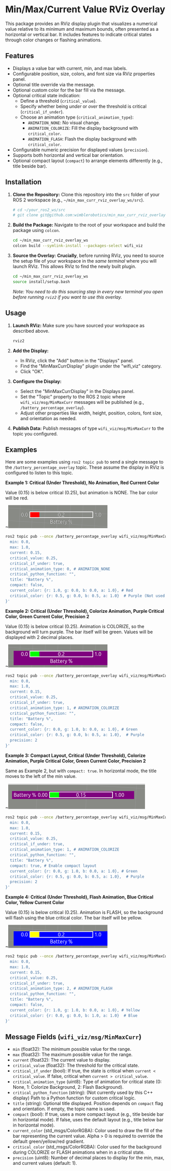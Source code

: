 # Min/Max/Current Value RViz Overlay

This package provides an RViz display plugin that visualizes a numerical value relative to its minimum and maximum bounds, often presented as a horizontal or vertical bar. It includes features to indicate critical states through color changes or flashing animations.

## Features

*   Displays a value bar with current, min, and max labels.
*   Configurable position, size, colors, and font size via RViz properties panel.
*   Optional title override via the message.
*   Optional custom color for the bar fill via the message.
*   Optional critical state indication:
    *   Define a threshold (`critical_value`).
    *   Specify whether being *under* or *over* the threshold is critical (`critical_if_under`).
    *   Choose an animation type (`critical_animation_type`):
        *   `ANIMATION_NONE`: No visual change.
        *   `ANIMATION_COLORIZE`: Fill the display background with `critical_color`.
        *   `ANIMATION_FLASH`: Flash the display background with `critical_color`.
*   Configurable numeric precision for displayed values (`precision`).
*   Supports both horizontal and vertical bar orientation.
*   Optional compact layout (`compact`) to arrange elements differently (e.g., title beside bar).

## Installation

1.  **Clone the Repository:**
    Clone this repository into the `src` folder of your ROS 2 workspace (e.g., `~/min_max_curr_rviz_overlay_ws/src`).

    ```bash
    # cd ~/your_ros2_ws/src
    # git clone git@github.com:wimblerobotics/min_max_curr_rviz_overlay.git
    ```

2.  **Build the Package:**
    Navigate to the root of your workspace and build the package using `colcon`.

    ```bash
    cd ~/min_max_curr_rviz_overlay_ws
    colcon build --symlink-install --packages-select wifi_viz
    ```

3.  **Source the Overlay:**
    **Crucially**, before running RViz, you need to source the setup file of your workspace in the *same terminal* where you will launch RViz. This allows RViz to find the newly built plugin.

    ```bash
    cd ~/min_max_curr_rviz_overlay_ws
    source install/setup.bash
    ```
    *Note: You need to do this sourcing step in every new terminal you open before running `rviz2` if you want to use this overlay.*

## Usage

1.  **Launch RViz:**
    Make sure you have sourced your workspace as described above.

    ```bash
    rviz2
    ```

2.  **Add the Display:**
    *   In RViz, click the "Add" button in the "Displays" panel.
    *   Find the "MinMaxCurrDisplay" plugin under the "wifi_viz" category.
    *   Click "OK".

3.  **Configure the Display:**
    *   Select the "MinMaxCurrDisplay" in the Displays panel.
    *   Set the "Topic" property to the ROS 2 topic where `wifi_viz/msg/MinMaxCurr` messages will be published (e.g., `/battery_percentage_overlay`).
    *   Adjust other properties like width, height, position, colors, font size, and orientation as needed.

4.  **Publish Data:**
    Publish messages of type `wifi_viz/msg/MinMaxCurr` to the topic you configured.

## Examples

Here are some examples using `ros2 topic pub` to send a single message to the `/battery_percentage_overlay` topic. These assume the display in RViz is configured to listen to this topic.

**Example 1: Critical (Under Threshold), No Animation, Red Current Color**

Value (0.15) is below critical (0.25), but animation is NONE. The bar color will be red.

~![Example 1](media/overlay_example1.png)

```bash
ros2 topic pub --once /battery_percentage_overlay wifi_viz/msg/MinMaxCurr '{
  min: 0.0,
  max: 1.0,
  current: 0.15,
  critical_value: 0.25,
  critical_if_under: true,
  critical_animation_type: 0, # ANIMATION_NONE
  critical_python_function: "",
  title: "Battery %",
  compact: false,
  current_color: {r: 1.0, g: 0.0, b: 0.0, a: 1.0}, # Red
  critical_color: {r: 0.5, g: 0.0, b: 0.5, a: 1.0}  # Purple (Not used for background due to ANIMATION_NONE)
}'
```

**Example 2: Critical (Under Threshold), Colorize Animation, Purple Critical Color, Green Current Color, Precision 2**

Value (0.15) is below critical (0.25). Animation is COLORIZE, so the background will turn purple. The bar itself will be green. Values will be displayed with 2 decimal places.

~![Example 2](media/overlay_example2.png)

```bash
ros2 topic pub --once /battery_percentage_overlay wifi_viz/msg/MinMaxCurr '{
  min: 0.0,
  max: 1.0,
  current: 0.15,
  critical_value: 0.25,
  critical_if_under: true,
  critical_animation_type: 1, # ANIMATION_COLORIZE
  critical_python_function: "",
  title: "Battery %",
  compact: false,
  current_color: {r: 0.0, g: 1.0, b: 0.0, a: 1.0}, # Green
  critical_color: {r: 0.5, g: 0.0, b: 0.5, a: 1.0},  # Purple
  precision: 2
}'
```

**Example 3: Compact Layout, Critical (Under Threshold), Colorize Animation, Purple Critical Color, Green Current Color, Precision 2**

Same as Example 2, but with `compact: true`. In horizontal mode, the title moves to the left of the min value.

~![Example 3](media/overlay_compact.png)

```bash
ros2 topic pub --once /battery_percentage_overlay wifi_viz/msg/MinMaxCurr '{
  min: 0.0,
  max: 1.0,
  current: 0.15,
  critical_value: 0.25,
  critical_if_under: true,
  critical_animation_type: 1, # ANIMATION_COLORIZE
  critical_python_function: "",
  title: "Battery %",
  compact: true, # Enable compact layout
  current_color: {r: 0.0, g: 1.0, b: 0.0, a: 1.0}, # Green
  critical_color: {r: 0.5, g: 0.0, b: 0.5, a: 1.0},  # Purple
  precision: 2
}'
```

**Example 4: Critical (Under Threshold), Flash Animation, Blue Critical Color, Yellow Current Color**

Value (0.15) is below critical (0.25). Animation is FLASH, so the background will flash using the blue critical color. The bar itself will be yellow.

~![Example 4](media/overlay_example3.png)

```bash
ros2 topic pub --once /battery_percentage_overlay wifi_viz/msg/MinMaxCurr '{
  min: 0.0,
  max: 1.0,
  current: 0.15,
  critical_value: 0.25,
  critical_if_under: true,
  critical_animation_type: 2, # ANIMATION_FLASH
  critical_python_function: "",
  title: "Battery %",
  compact: false,
  current_color: {r: 1.0, g: 1.0, b: 0.0, a: 1.0}, # Yellow
  critical_color: {r: 0.0, g: 0.0, b: 1.0, a: 1.0}  # Blue
}'
```

## Message Fields (`wifi_viz/msg/MinMaxCurr`)

*   `min` (float32): The minimum possible value for the range.
*   `max` (float32): The maximum possible value for the range.
*   `current` (float32): The current value to display.
*   `critical_value` (float32): The threshold for the critical state.
*   `critical_if_under` (bool): If true, the state is critical when `current < critical_value`. If false, critical when `current > critical_value`.
*   `critical_animation_type` (uint8): Type of animation for critical state (0: None, 1: Colorize Background, 2: Flash Background).
*   `critical_python_function` (string): (Not currently used by this C++ display) Path to a Python function for custom critical logic.
*   `title` (string): Optional title displayed. Position depends on `compact` flag and orientation. If empty, the topic name is used.
*   `compact` (bool): If true, uses a more compact layout (e.g., title beside bar in horizontal mode). If false, uses the default layout (e.g., title below bar in horizontal mode).
*   `current_color` (std_msgs/ColorRGBA): Color used to draw the fill of the bar representing the current value. Alpha > 0 is required to override the default green/yellow/red gradient.
*   `critical_color` (std_msgs/ColorRGBA): Color used for the background during COLORIZE or FLASH animations when in a critical state.
*   `precision` (uint8): Number of decimal places to display for the min, max, and current values (default: 1).
